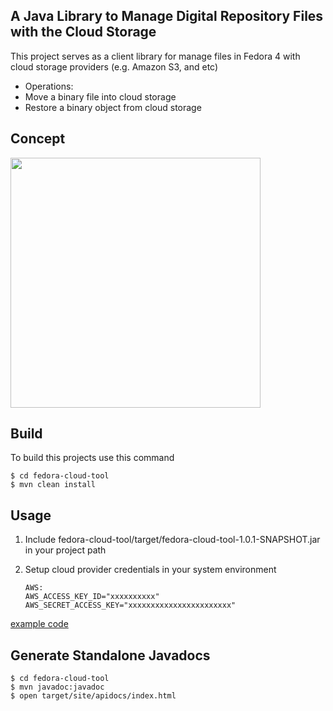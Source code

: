 ## A Java Library to Manage Digital Repository Files with the Cloud Storage

This project serves as a client library for manage files in Fedora 4 with cloud storage providers (e.g. Amazon S3, and etc)

* Operations:
 * Move a binary file into cloud storage
 * Restore a binary object from cloud storage

## Concept
<img src="https://raw.githubusercontent.com/ylchenvt/wadl/master/img/concept.png?token=AAOzyxBJAIv_2KW5Wc3Wb3-ya7GtmgY_ks5XZBIowA%3D%3D"  height="400" />

## Build

To build this projects use this command
    
    $ cd fedora-cloud-tool
    $ mvn clean install


## Usage

1. Include fedora-cloud-tool/target/fedora-cloud-tool-1.0.1-SNAPSHOT.jar in your project path

2. Setup cloud provider credentials in your system environment
	```
	AWS:
	AWS_ACCESS_KEY_ID="xxxxxxxxxx"
	AWS_SECRET_ACCESS_KEY="xxxxxxxxxxxxxxxxxxxxxxx"
	```
[example code](https://github.com/ylchenvt/wadl/tree/master/example)

## Generate Standalone Javadocs

	$ cd fedora-cloud-tool
	$ mvn javadoc:javadoc
	$ open target/site/apidocs/index.html
